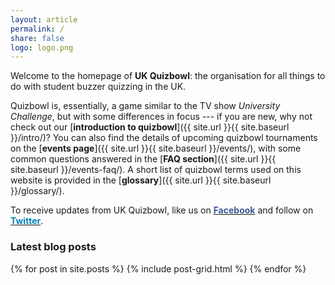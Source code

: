 ```yaml
---
layout: article
permalink: /
share: false
logo: logo.png
---
```


Welcome to the homepage of **UK Quizbowl**: the organisation for all things to do with student buzzer quizzing in the UK.

Quizbowl is, essentially, a game similar to the TV show *University Challenge*, but with some differences in focus ---  if you are new, why not check out our [**introduction to quizbowl**]({{ site.url }}{{ site.baseurl }}/intro/)? You can also find the details of upcoming quizbowl tournaments on the [**events page**]({{ site.url }}{{ site.baseurl }}/events/), with some common questions answered in the [**FAQ section**]({{ site.url }}{{ site.baseurl }}/events-faq/). A short list of quizbowl terms used on this website is provided in the [**glossary**]({{ site.url }}{{ site.baseurl }}/glossary/).

To receive updates from UK Quizbowl, like us on **<a href="https://www.facebook.com/quizbowluk/"><span style="color: #3b5998;">Facebook</span></a>** and follow on **<a href="https://twitter.com/BritishQuizbowl"><span style="color: #0084b4;">Twitter</span></a>**.

### Latest blog posts

<div class="tiles">
{% for post in site.posts %}
	{% include post-grid.html %}
{% endfor %}
</div><!-- /.tiles -->
